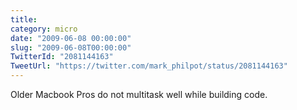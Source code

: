 ```yaml
---
title: 
category: micro
date: "2009-06-08 00:00:00"
slug: "2009-06-08T00:00:00"
TwitterId: "2081144163"
TweetUrl: "https://twitter.com/mark_philpot/status/2081144163"
---
```


Older Macbook Pros do not multitask well while building code.
